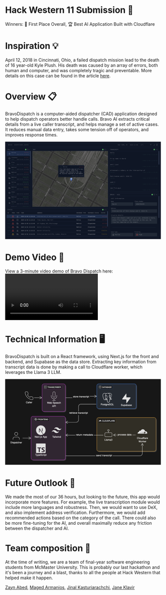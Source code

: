 # Hack Western 11 Submission 🐎
Winners: 🥇 First Place Overall, 🏆 Best AI Application Built with Cloudflare

# Inspiration 💡
April 12, 2018 in Cincinnati, Ohio, a failed dispatch mission lead to the death of 16 year-old Kyle Plush. His death was caused by an array of errors, both human and computer, and was completely tragic and preventable. More details on this case can be found in the article [here](https://www.cincinnati.com/story/news/2018/04/12/how-everything-went-wrong-seven-hills-student-kyle-plush-ended-up-dead-cincinnati/511736002).

# Overview 📋
BravoDispatch is a computer-aided dispatcher (CAD) application designed to help dispatch operators better handle calls. Bravo AI extracts critical details from a live caller transcript, and helps manage a set of active cases. It reduces manual data entry, takes some tension off of operators, and improves response times.

![Home Page](./images/main_page.png)

# Demo Video 🎥
View a 3-minute video demo of Bravo Dispatch here:
![](./images/demo.mp4)

# Technical Information 🖥️
BravoDispatch is built on a React framework, using Next.js for the front and backend, and Supabase as the data store. Extracting key information from transcript data is done by making a call to Cloudflare worker, which leverages the Llama 3 LLM.

![Architecture](./images//architecture_diagram.png)

# Future Outlook 🚀
We made the most of our 36 hours, but looking to the future, this app would incorporate more features. For example, the live transcription module would include more languages and robustness. Then, we would want to use DeX, and also implement address verification. Furthermore, we would add recommended actions based on the category of the call. There could also be more fine-tuning for the AI, and overall maximally reduce any friction between the dispatcher and AI.

# Team composition 🤝
At the time of writing, we are a team of final-year software engineering students from McMaster University. This is probably our last hackathon and it's been a journey and a blast, thanks to all the people at Hack Western that helped make it happen.

[Zayn Abed](https://www.linkedin.com/in/zayn-abed/), [Maged Armanios](https://www.linkedin.com/in/magedarmanios/), [Jinal Kasturiarachchi](https://www.linkedin.com/in/jinal-k/), [Jane Klavir](https://www.linkedin.com/in/janeklavir/)
